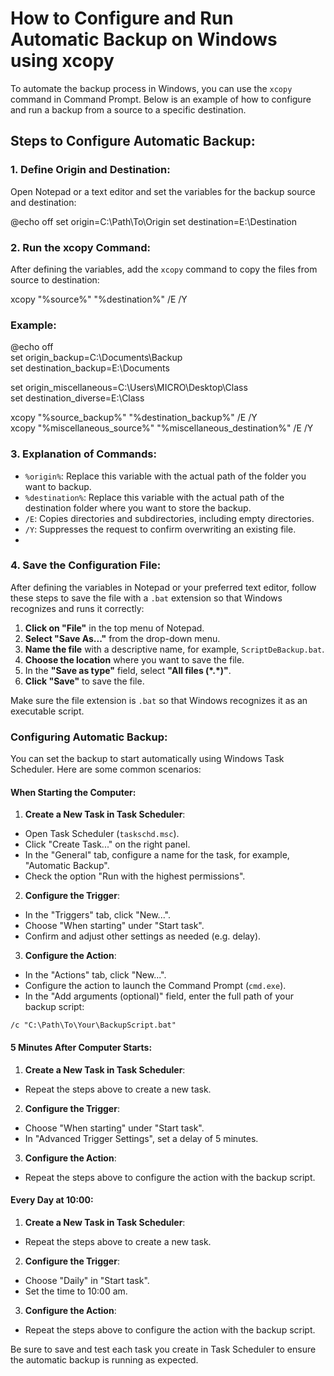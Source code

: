 # How to Configure and Run Automatic Backup on Windows using xcopy

To automate the backup process in Windows, you can use the `xcopy` command in Command Prompt. Below is an example of how to configure and run a backup from a source to a specific destination.

## Steps to Configure Automatic Backup:

### 1. Define Origin and Destination:

Open Notepad or a text editor and set the variables for the backup source and destination:

@echo off
set origin=C:\Path\To\Origin
set destination=E:\Destination

### 2. Run the xcopy Command:

After defining the variables, add the `xcopy` command to copy the files from source to destination:

xcopy "%source%" "%destination%" /E /Y

### Example:

@echo off  
set origin_backup=C:\Documents\Backup  
set destination_backup=E:\Documents  

set origin_miscellaneous=C:\Users\MICRO\Desktop\Class  
set destination_diverse=E:\Class  

xcopy "%source_backup%" "%destination_backup%" /E /Y  
xcopy "%miscellaneous_source%" "%miscellaneous_destination%" /E /Y  

### 3. Explanation of Commands:

- `%origin%`: Replace this variable with the actual path of the folder you want to backup.
- `%destination%`: Replace this variable with the actual path of the destination folder where you want to store the backup.
- `/E`: Copies directories and subdirectories, including empty directories.
- `/Y`: Suppresses the request to confirm overwriting an existing file.
-
### 4. Save the Configuration File:

After defining the variables in Notepad or your preferred text editor, follow these steps to save the file with a `.bat` extension so that Windows recognizes and runs it correctly:

1. **Click on "File"** in the top menu of Notepad.
2. **Select "Save As..."** from the drop-down menu.
3. **Name the file** with a descriptive name, for example, `ScriptDeBackup.bat`.
4. **Choose the location** where you want to save the file.
5. In the **"Save as type"** field, select **"All files (\*.\*)"**.
6. **Click "Save"** to save the file.

Make sure the file extension is `.bat` so that Windows recognizes it as an executable script.

### Configuring Automatic Backup:

You can set the backup to start automatically using Windows Task Scheduler. Here are some common scenarios:

#### When Starting the Computer:

1. **Create a New Task in Task Scheduler**:
 - Open Task Scheduler (`taskschd.msc`).
 - Click "Create Task..." on the right panel.
 - In the "General" tab, configure a name for the task, for example, "Automatic Backup".
 - Check the option "Run with the highest permissions".

2. **Configure the Trigger**:
 - In the "Triggers" tab, click "New...".
 - Choose "When starting" under "Start task".
 - Confirm and adjust other settings as needed (e.g. delay).

3. **Configure the Action**:
 - In the "Actions" tab, click "New...".
 - Configure the action to launch the Command Prompt (`cmd.exe`).
 - In the "Add arguments (optional)" field, enter the full path of your backup script:
 ```batch
 /c "C:\Path\To\Your\BackupScript.bat"
 ```

#### 5 Minutes After Computer Starts:

1. **Create a New Task in Task Scheduler**:
 - Repeat the steps above to create a new task.

2. **Configure the Trigger**:
 - Choose "When starting" under "Start task".
 - In "Advanced Trigger Settings", set a delay of 5 minutes.

3. **Configure the Action**:
 - Repeat the steps above to configure the action with the backup script.

#### Every Day at 10:00:

1. **Create a New Task in Task Scheduler**:
 - Repeat the steps above to create a new task.

2. **Configure the Trigger**:
 - Choose "Daily" in "Start task".
 - Set the time to 10:00 am.

3. **Configure the Action**:
 - Repeat the steps above to configure the action with the backup script.

Be sure to save and test each task you create in Task Scheduler to ensure the automatic backup is running as expected.
